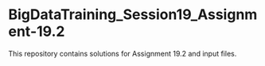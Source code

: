 # BigDataTraining_Session19_Assignment-19.2
This repository contains solutions for Assignment 19.2 and input files.
